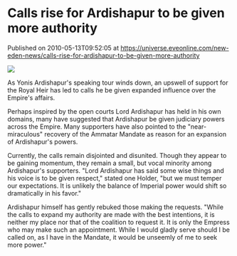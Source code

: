 # Calls rise for Ardishapur to be given more authority
Published on 2010-05-13T09:52:05 at https://universe.eveonline.com/new-eden-news/calls-rise-for-ardishapur-to-be-given-more-authority

![](http://www.eve-mercury.net/images/mercurybanner.png)  
  
As Yonis Ardishapur's speaking tour winds down, an upswell of support for the Royal Heir has led to calls he be given expanded influence over the Empire's affairs.

Perhaps inspired by the open courts Lord Ardishapur has held in his own domains, many have suggested that Ardishapur be given judiciary powers across the Empire. Many supporters have also pointed to the "near-miraculous" recovery of the Ammatar Mandate as reason for an expansion of Ardishapur's powers.

Currently, the calls remain disjointed and disunited. Though they appear to be gaining momentum, they remain a small, but vocal minority among Ardishapur's supporters. "Lord Ardishapur has said some wise things and his voice is to be given respect," stated one Holder, "but we must temper our expectations. It is unlikely the balance of Imperial power would shift so dramatically in his favor."

Ardishapur himself has gently rebuked those making the requests. "While the calls to expand my authority are made with the best intentions, it is neither my place nor that of the coalition to request it. It is only the Empress who may make such an appointment. While I would gladly serve should I be called on, as I have in the Mandate, it would be unseemly of me to seek more power."
